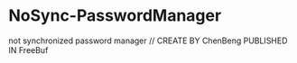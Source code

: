 # NoSync-PasswordManager
not synchronized password manager // CREATE BY  ChenBeng  PUBLISHED IN FreeBuf
